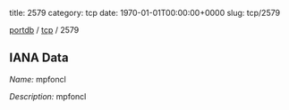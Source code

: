 title: 2579
category: tcp
date: 1970-01-01T00:00:00+0000
slug: tcp/2579

[portdb](/) / [tcp](/category/tcp.html) / 2579


## IANA Data

_Name:_ mpfoncl

_Description:_ mpfoncl


